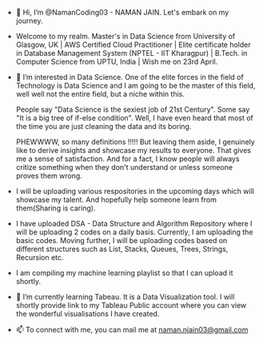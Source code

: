 - 👋 Hi, I’m @NamanCoding03 - NAMAN JAIN. Let's embark on my journey.

- Welcome to my realm. Master's in Data Science from University of Glasgow, UK | AWS Certified Cloud Practitioner | Elite certificate holder in Database Management
  System (NPTEL - IIT Kharagpur) | B.Tech. in Computer Science from UPTU, India | Wish me on 23rd April.

- 👀 I’m interested in Data Science. One of the elite forces in the field of Technology is Data Science and I am going to be the master of this field, well well not 
      the entire field, but a niche within this.

     People say "Data Science is the sexiest job of 21st Century". Some say "It is a big tree of if-else condition". Well, I have even heard that most of the time you are just cleaning the data and its boring. 
     
     PHEWWWW, so many definitions !!!!! But leaving them aside, I genuinely like to derive insights and showcase my results to everyone. That gives me a sense of satisfaction. And for a fact, I know people will always critize something when they don't understand or unless someone proves them wrong.
     
- I will be uploading various respositories in the upcoming days which will showcase my talent. And hopefully help someone learn from them(Sharing is caring).

- I have uploaded DSA - Data Structure and Algorithm Repository where I will be uploading 2 codes on a daily basis. Currently, I am uploading the basic codes. Moving further, I will be uploading codes based on different structures such as List, Stacks, Queues, Trees, Strings, Recursion etc.

- I am compiling my machine learning playlist so that I can upload it shortly.

- 🌱 I’m currently learning Tabeau. It is a Data Visualization tool. I will shortly provide link to my Tableau Public account where you can view the wonderful visualisations I have created. 
      
- 📫 To connect with me, you can mail me at naman.njain03@gmail.com 
